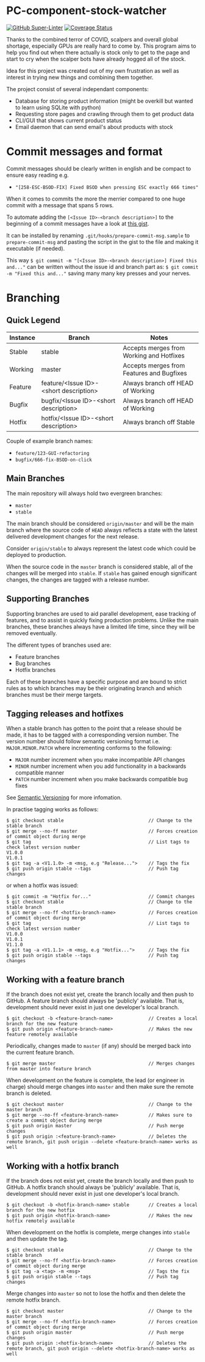 # PC-component-stock-watcher

[![GitHub Super-Linter](https://github.com/rekolae/PC-component-stock-watcher/workflows/Linter/badge.svg?branch=master)](https://github.com/marketplace/actions/super-linter)
[![Coverage Status](https://coveralls.io/repos/github/rekolae/PC-component-stock-watcher/badge.svg?branch=master)](https://coveralls.io/github/rekolae/PC-component-stock-watcher?branch=master)

Thanks to the combined terror of COVID, scalpers and overall global shortage, especially GPUs are really hard to come by. This program aims to help you find out when there actually is stock only to get to the page and start to cry when the scalper bots have already hogged all of the stock.

Idea for this project was created out of my own frustration as well as interest in trying new things and combining them together.

The project consist of several independant components:
* Database for storing product information (might be overkill but wanted to learn using SQLite with python)
* Requesting store pages and crawling through them to get product data
* CLI/GUI that shows current product status
* Email daemon that can send email's about products with stock


# Commit messages and format

Commit messages should be clearly written in english and be compact to ensure easy reading e.g.
* `"[258-ESC-BSOD-FIX] Fixed BSOD when pressing ESC exactly 666 times"`

When it comes to commits the more the merrier compared to one huge commit with a message that spans 5 rows.

To automate adding the `[<Issue ID>-<branch description>]` to the beginning of a commit messages have a look at [this gist](https://gist.github.com/rekolae/28b2b0d27cff688b77f1642989e1cc24).

It can be installed by renaming `.git/hooks/prepare-commit-msg.sample` to `prepare-commit-msg` and pasting the script in the gist to the file and making it executable (if needed). 

This way `$ git commit -m "[<Issue ID>-<branch description>] Fixed this and..."` can be written without the issue id and branch part as: `$ git commit -m "Fixed this and..."` saving many many key presses and your nerves.


# Branching

## Quick Legend

<table>
    <thead>
        <tr>
            <th>Instance</th>
            <th>Branch</th>
            <th>Notes</th>
        </tr>
    </thead>
    <tbody>
        <tr>
            <td>Stable</td>
            <td>stable</td>
            <td>Accepts merges from Working and Hotfixes</td>
        </tr>
        <tr>
            <td>Working</td>
            <td>master</td>
            <td>Accepts merges from Features and Bugfixes</td>
        </tr>
        <tr>
            <td>Feature</td>
            <td>feature/&lt;Issue ID&gt;-&lt;short description&gt;</td>
            <td>Always branch off HEAD of Working</td>
        </tr>
        <tr>
            <td>Bugfix</td>
            <td>bugfix/&lt;Issue ID&gt;-&lt;short description&gt;</td>
            <td>Always branch off HEAD of Working</td>
        </tr>
        <tr>
            <td>Hotfix</td>
            <td>hotfix/&lt;Issue ID&gt;-&lt;short description&gt;</td>
            <td>Always branch off Stable</td>
        </tr>
    </tbody>
</table>

Couple of example branch names:
* `feature/123-GUI-refactoring` 
* `bugfix/666-fix-BSOD-on-click`


## Main Branches

The main repository will always hold two evergreen branches:

* `master`
* `stable`

The main branch should be considered `origin/master` and will be the main branch where the source code of `HEAD` always reflects a state with the latest delivered development changes for the next release.

Consider `origin/stable` to always represent the latest code which could be deployed to production.

When the source code in the `master` branch is considered stable, all of the changes will be merged into `stable`. If `stable` has gained enough significant changes, the changes are tagged with a release number.


## Supporting Branches

Supporting branches are used to aid parallel development, ease tracking of features, and to assist in quickly fixing production problems. Unlike the main branches, these branches always have a limited life time, since they will be removed eventually.

The different types of branches used are:

* Feature branches
* Bug branches
* Hotfix branches

Each of these branches have a specific purpose and are bound to strict rules as to which branches may be their originating branch and which branches must be their merge targets.


## Tagging releases and hotfixes

When a stable branch has gotten to the point that a release should be made, it has to be tagged with a corresponding version number. The version number should follow semantic versioning format i.e. `MAJOR.MINOR.PATCH` where incrementing conforms to the following:

* `MAJOR` number increment when you make incompatible API changes
* `MINOR` number increment when you add functionality in a backwards compatible manner
* `PATCH` number increment when you make backwards compatible bug fixes

See [Semantic Versioning](https://semver.org/) for more infomation.

In practise tagging works as follows:

```
$ git checkout stable                               // Change to the stable branch
$ git merge --no-ff master                          // Forces creation of commit object during merge
$ git tag                                           // List tags to check latest version number
V1.0.0
V1.0.1
$ git tag -a <V1.1.0> -m <msg, e.g "Release...">    // Tags the fix
$ git push origin stable --tags                     // Push tag changes
```

or when a hotfix was issued:

```
$ git commit -m "Hotfix for..."                     // Commit changes
$ git checkout stable                               // Change to the stable branch
$ git merge --no-ff <hotfix-branch-name>            // Forces creation of commit object during merge
$ git tag                                           // List tags to check latest version number
V1.0.0
V1.0.1
V1.1.0
$ git tag -a <V1.1.1> -m <msg, e.g "Hotfix...">     // Tags the fix
$ git push origin stable --tags                     // Push tag changes
```


## Working with a feature branch

If the branch does not exist yet, create the branch locally and then push to GitHub. A feature branch should always be 'publicly' available. That is, development should never exist in just one developer's local branch.

```
$ git checkout -b <feature-branch-name>             // Creates a local branch for the new feature
$ git push origin <feature-branch-name>             // Makes the new feature remotely available
```

Periodically, changes made to `master` (if any) should be merged back into the current feature branch.

```
$ git merge master                                  // Merges changes from master into feature branch
```

When development on the feature is complete, the lead (or engineer in charge) should merge changes into `master` and then make sure the remote branch is deleted.

```
$ git checkout master                               // Change to the master branch  
$ git merge --no-ff <feature-branch-name>           // Makes sure to create a commit object during merge
$ git push origin master                            // Push merge changes
$ git push origin :<feature-branch-name>            // Deletes the remote branch, git push origin --delete <feature-branch-name> works as well
```


## Working with a hotfix branch

If the branch does not exist yet, create the branch locally and then push to GitHub. A hotfix branch should always be 'publicly' available. That is, development should never exist in just one developer's local branch.

```
$ git checkout -b <hotfix-branch-name> stable       // Creates a local branch for the new hotfix
$ git push origin <hotfix-branch-name>              // Makes the new hotfix remotely available
```

When development on the hotfix is complete, merge changes into `stable` and then update the tag.

```
$ git checkout stable                               // Change to the stable branch
$ git merge --no-ff <hotfix-branch-name>            // Forces creation of commit object during merge
$ git tag -a <tag> -m <msg>                         // Tags the fix
$ git push origin stable --tags                     // Push tag changes
```

Merge changes into `master` so not to lose the hotfix and then delete the remote hotfix branch.

```
$ git checkout master                               // Change to the master branch
$ git merge --no-ff <hotfix-branch-name>            // Forces creation of commit object during merge
$ git push origin master                            // Push merge changes
$ git push origin :<hotfix-branch-name>             // Deletes the remote branch, git push origin --delete <hotfix-branch-name> works as well
```
